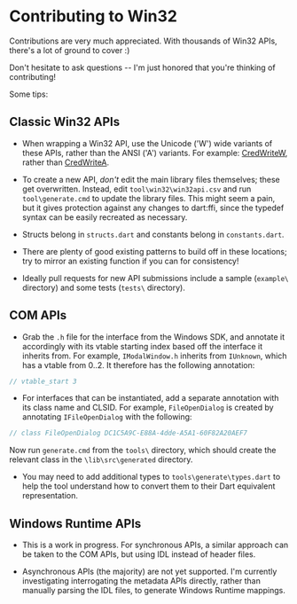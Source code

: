 # Contributing to Win32

Contributions are very much appreciated. With thousands of Win32 APIs, there's a
lot of ground to cover :)

Don't hesitate to ask questions -- I'm just honored that you're thinking of
contributing!

Some tips:

## Classic Win32 APIs

- When wrapping a Win32 API, use the Unicode ('W') wide variants of these APIs,
  rather than the ANSI ('A') variants. For example:
  [CredWriteW](https://docs.microsoft.com/en-us/windows/win32/api/wincred/nf-wincred-credwritew),
  rather than
  [CredWriteA](https://docs.microsoft.com/en-us/windows/win32/api/wincred/nf-wincred-credwritea).

- To create a new API, *don't* edit the main library files themselves; these get
  overwritten. Instead, edit `tool\win32\win32api.csv` and run
  `tool\generate.cmd` to update the library files. This might seem a pain, but
  it gives protection against any changes to dart:ffi, since the typedef syntax
  can be easily recreated as necessary.

- Structs belong in `structs.dart` and constants belong in `constants.dart`.

- There are plenty of good existing patterns to build off in these locations;
  try to mirror an existing function if you can for consistency!

- Ideally pull requests for new API submissions include a sample (`example\`
  directory) and some tests (`tests\` directory).

## COM APIs

- Grab the `.h` file for the interface from the Windows SDK, and annotate it
  accordingly with its vtable starting index based off the interface it inherits
  from. For example, `IModalWindow.h` inherits from `IUnknown`, which has a
  vtable from 0..2. It therefore has the following annotation:

```c
// vtable_start 3
```

- For interfaces that can be instantiated, add a separate annotation with its
  class name and CLSID. For example, `FileOpenDialog` is created by annotating
  `IFileOpenDialog` with the following:

```c
// class FileOpenDialog DC1C5A9C-E88A-4dde-A5A1-60F82A20AEF7
```

Now run `generate.cmd` from the `tools\` directory, which should create the
relevant class in the `\lib\src\generated` directory.

- You may need to add additional types to `tools\generate\types.dart` to help
  the tool understand how to convert them to their Dart equivalent
  representation.

## Windows Runtime APIs

- This is a work in progress. For synchronous APIs, a similar approach can be
  taken to the COM APIs, but using IDL instead of header files.

- Asynchronous APIs (the majority) are not yet supported. I'm currently
  investigating interrogating the metadata APIs directly, rather than manually
  parsing the IDL files, to generate Windows Runtime mappings.
